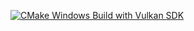 [![CMake Windows Build with Vulkan SDK](https://github.com/OleksandrHlebov/VulkanRenderer/actions/workflows/cmake-single-platform.yml/badge.svg?branch=master)](https://github.com/OleksandrHlebov/VulkanRenderer/actions/workflows/cmake-single-platform.yml)
